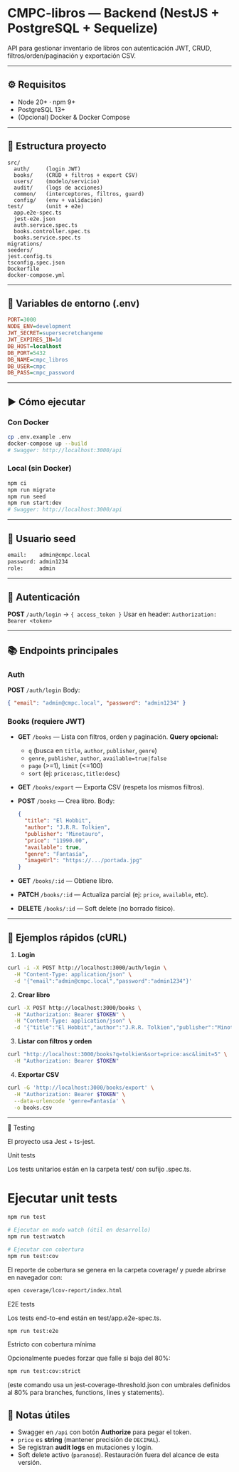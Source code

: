 # CMPC-libros — Backend (NestJS + PostgreSQL + Sequelize)

API para gestionar inventario de libros con autenticación JWT, CRUD, filtros/orden/paginación y exportación CSV.

---

## ⚙️ Requisitos

- Node 20+ · npm 9+
- PostgreSQL 13+
- (Opcional) Docker & Docker Compose

---

## 📁 Estructura proyecto

```text
src/
  auth/     (login JWT)
  books/    (CRUD + filtros + export CSV)
  users/    (modelo/servicio)
  audit/    (logs de acciones)
  common/   (interceptores, filtros, guard)
  config/   (env + validación)
test/       (unit + e2e)
  app.e2e-spec.ts
  jest-e2e.json
  auth.service.spec.ts
  books.controller.spec.ts
  books.service.spec.ts
migrations/
seeders/
jest.config.ts
tsconfig.spec.json
Dockerfile
docker-compose.yml
```

---

## 🔐 Variables de entorno (.env)

```ini
PORT=3000
NODE_ENV=development
JWT_SECRET=supersecretchangeme
JWT_EXPIRES_IN=1d
DB_HOST=localhost
DB_PORT=5432
DB_NAME=cmpc_libros
DB_USER=cmpc
DB_PASS=cmpc_password
```

---

## ▶️ Cómo ejecutar

### Con Docker

```bash
cp .env.example .env
docker-compose up --build
# Swagger: http://localhost:3000/api
```

### Local (sin Docker)

```bash
npm ci
npm run migrate
npm run seed
npm run start:dev
# Swagger: http://localhost:3000/api
```

---

## 👤 Usuario seed

```txt
email:    admin@cmpc.local
password: admin1234
role:     admin
```

---

## 🔑 Autenticación

**POST** `/auth/login` → `{ access_token }`
Usar en header: `Authorization: Bearer <token>`

---

## 📚 Endpoints principales

### Auth

**POST** `/auth/login`
Body:

```json
{ "email": "admin@cmpc.local", "password": "admin1234" }
```

### Books (requiere JWT)

- **GET** `/books` — Lista con filtros, orden y paginación.
  **Query opcional:**
  - `q` (busca en `title`, `author`, `publisher`, `genre`)
  - `genre`, `publisher`, `author`, `available=true|false`
  - `page` (>=1), `limit` (<=100)
  - `sort` (ej: `price:asc,title:desc`)

- **GET** `/books/export` — Exporta CSV (respeta los mismos filtros).
- **POST** `/books` — Crea libro.
  Body:

  ```json
  {
    "title": "El Hobbit",
    "author": "J.R.R. Tolkien",
    "publisher": "Minotauro",
    "price": "11990.00",
    "available": true,
    "genre": "Fantasía",
    "imageUrl": "https://.../portada.jpg"
  }
  ```

- **GET** `/books/:id` — Obtiene libro.
- **PATCH** `/books/:id` — Actualiza parcial (ej: `price`, `available`, etc).
- **DELETE** `/books/:id` — Soft delete (no borrado físico).

---

## 🧪 Ejemplos rápidos (cURL)

1. **Login**

```bash
curl -i -X POST http://localhost:3000/auth/login \
  -H "Content-Type: application/json" \
  -d '{"email":"admin@cmpc.local","password":"admin1234"}'
```

2. **Crear libro**

```bash
curl -X POST http://localhost:3000/books \
  -H "Authorization: Bearer $TOKEN" \
  -H "Content-Type: application/json" \
  -d '{"title":"El Hobbit","author":"J.R.R. Tolkien","publisher":"Minotauro","price":"11990.00","available":true,"genre":"Fantasía"}'
```

3. **Listar con filtros y orden**

```bash
curl "http://localhost:3000/books?q=tolkien&sort=price:asc&limit=5" \
  -H "Authorization: Bearer $TOKEN"
```

4. **Exportar CSV**

```bash
curl -G 'http://localhost:3000/books/export' \
  -H "Authorization: Bearer $TOKEN" \
  --data-urlencode 'genre=Fantasía' \
  -o books.csv
```

---

🧪 Testing

El proyecto usa Jest + ts-jest.

Unit tests

Los tests unitarios están en la carpeta test/ con sufijo .spec.ts.

# Ejecutar unit tests

```bash
npm run test

# Ejecutar en modo watch (útil en desarrollo)
npm run test:watch

# Ejecutar con cobertura
npm run test:cov
```

El reporte de cobertura se genera en la carpeta coverage/ y puede abrirse en navegador con:

```bash
open coverage/lcov-report/index.html
```

E2E tests

Los tests end-to-end están en test/app.e2e-spec.ts.

```bash
npm run test:e2e
```

Estricto con cobertura mínima

Opcionalmente puedes forzar que falle si baja del 80%:

```bash
npm run test:cov:strict
```

(este comando usa un jest-coverage-threshold.json con umbrales definidos al 80% para branches, functions, lines y statements).

## 📝 Notas útiles

- Swagger en `/api` con botón **Authorize** para pegar el token.
- `price` es **string** (mantener precisión de `DECIMAL`).
- Se registran **audit logs** en mutaciones y login.
- Soft delete activo (`paranoid`). Restauración fuera del alcance de esta versión.
